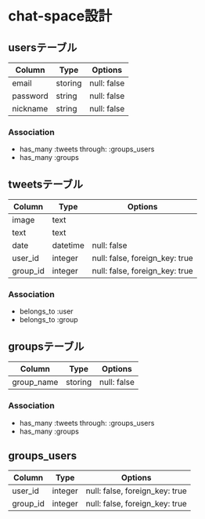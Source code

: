 # chat-space設計
## usersテーブル
|Column|Type|Options|
|------|----|-------|
|email|storing|null: false|
|password|string|null: false|
|nickname|string|null: false|
### Association
- has_many :tweets through: :groups_users
- has_many :groups

## tweetsテーブル
|Column|Type|Options|
|------|----|-------|
|image|text||
|text|text||
|date|datetime|null: false|
|user_id|integer|null: false, foreign_key: true|
|group_id|integer|null: false, foreign_key: true|
### Association
- belongs_to :user
- belongs_to :group

## groupsテーブル
|Column|Type|Options|
|------|----|-------|
|group_name|storing|null: false|
### Association
- has_many :tweets through: :groups_users
- has_many :groups

## groups_users
|Column|Type|Options|
|------|----|-------|
|user_id|integer|null: false, foreign_key: true|
|group_id|integer|null: false, foreign_key: true|
